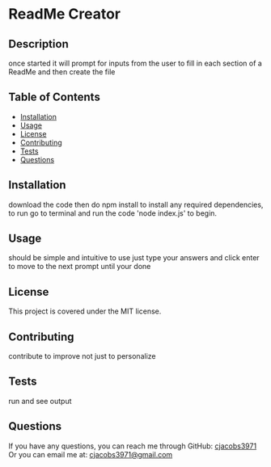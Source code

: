 
# ReadMe Creator

## Description
once started it will prompt for inputs from the user to fill in each section of a ReadMe and then create the file

## Table of Contents
- [Installation](#installation)
- [Usage](#usage)
- [License](#license)
- [Contributing](#contributing)
- [Tests](#tests)
- [Questions](#questions)

## Installation
download the code then do npm install to install any required dependencies, to run go to terminal and run the code 'node index.js' to begin.

## Usage
should be simple and intuitive to use just type your answers and click enter to move to the next prompt until your done

## License
This project is covered under the MIT license.

## Contributing
contribute to improve not just to personalize

## Tests
run and see output

## Questions
If you have any questions, you can reach me through GitHub: [cjacobs3971](https://github.com/cjacobs3971)
Or you can email me at: cjacobs3971@gmail.com
